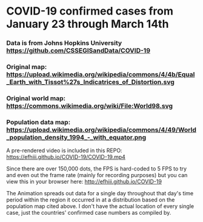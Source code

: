 # COVID-19 confirmed cases from January 23 through March 14th
### Data is from Johns Hopkins University https://github.com/CSSEGISandData/COVID-19

### Original map: https://upload.wikimedia.org/wikipedia/commons/4/4b/Equal_Earth_with_Tissot%27s_Indicatrices_of_Distortion.svg

### Original world map: https://commons.wikimedia.org/wiki/File:World98.svg

### Population data map: https://upload.wikimedia.org/wikipedia/commons/4/49/World_population_density_1994_-_with_equator.png

A pre-rendered video is included in this REPO: https://efhiii.github.io/COVID-19/COVID-19.mp4

Since there are over 150,000 dots, the FPS is hard-coded to 5 FPS to try and even out the frame rate (mainly for recording purposes) but you can view this in your browser here: http://efhiii.github.io/COVID-19

The Animation spreads out data for a single day throughout that day's time period within the region it occurred in at a distribution based on the population map cited above. I don't have the actual location of every single case, just the countries' confirmed case numbers as compiled by.
